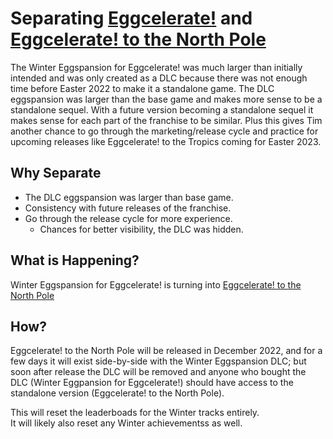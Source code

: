 # Separating [Eggcelerate!](https://tyrebyte.es/egg1) and [Eggcelerate! to the North Pole](https://tyrebyt.es/eggnorth1)

The Winter Eggspansion for Eggcelerate! was much larger than initially intended and was only created as a DLC because there was not enough time before Easter 2022 to make it a standalone game. The DLC eggspansion was larger than the base game and makes more sense to be a standalone sequel. With a future version becoming a standalone sequel it makes sense for each part of the franchise to be similar. Plus this gives Tim another chance to go through the marketing/release cycle and practice for upcoming releases like Eggcelerate! to the Tropics coming for Easter 2023.

## Why Separate
- The DLC eggspansion was larger than base game.
- Consistency with future releases of the franchise.
- Go through the release cycle for more experience.
	- Chances for better visibility, the DLC was hidden. 

## What is Happening?

Winter Eggspansion for Eggcelerate! is turning into [Eggcelerate! to the North Pole](https://tyrebyt.es/eggnorth1)

## How?

Eggcelerate! to the North Pole will be released in December 2022, and for a few days it will exist side-by-side with the Winter Eggspansion DLC; but soon after release the DLC will be removed and anyone who bought the DLC (Winter Eggpansion for Eggcelerate!) should have access to the standalone version (Eggcelerate! to the North Pole). 

This will reset the leaderboads for the Winter tracks entirely.  
It will likely also reset any Winter achievementss as well.
